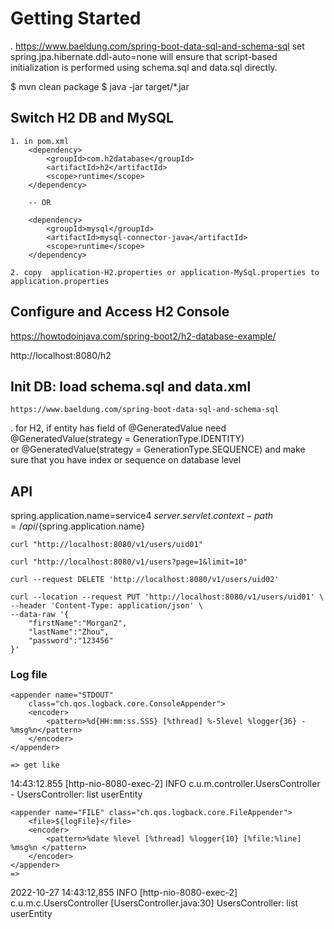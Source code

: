 # Getting Started
. https://www.baeldung.com/spring-boot-data-sql-and-schema-sql
 set spring.jpa.hibernate.ddl-auto=none will ensure that script-based initialization is performed using schema.sql and data.sql directly.
 
 
$ mvn clean package
$ java -jar target/*.jar

## Switch H2 DB and MySQL
    1. in pom.xml
		<dependency>
			<groupId>com.h2database</groupId>
			<artifactId>h2</artifactId>
			<scope>runtime</scope>
		</dependency>
		
		-- OR 
		
		<dependency>
			<groupId>mysql</groupId>
			<artifactId>mysql-connector-java</artifactId>
			<scope>runtime</scope>
		</dependency>
		
	2. copy  application-H2.properties or application-MySql.properties to application.properties 
	
		     
## Configure and Access H2 Console
  https://howtodoinjava.com/spring-boot2/h2-database-example/
  
  http://localhost:8080/h2
  
## Init DB: load schema.sql and data.xml
    https://www.baeldung.com/spring-boot-data-sql-and-schema-sql

  . for H2, if entity has field of @GeneratedValue
      need    @GeneratedValue(strategy = GenerationType.IDENTITY)  
      or @GeneratedValue(strategy = GenerationType.SEQUENCE) 
      and make sure that you have index or sequence on database level
      
## API
spring.application.name=service4
$server.servlet.context-path=/api/${spring.application.name}

    curl "http://localhost:8080/v1/users/uid01"
    
    curl "http://localhost:8080/v1/users?page=1&limit=10"
	
	curl --request DELETE 'http://localhost:8080/v1/users/uid02'
    
	curl --location --request PUT 'http://localhost:8080/v1/users/uid01' \
	--header 'Content-Type: application/json' \
	--data-raw '{
		"firstName":"Morgan2",
		"lastName":"Zhou",
		"password":"123456"
	}'
    
### Log file

	<appender name="STDOUT"
		class="ch.qos.logback.core.ConsoleAppender">
		<encoder>
			<pattern>%d{HH:mm:ss.SSS} [%thread] %-5level %logger{36} - %msg%n</pattern>
		</encoder>
	</appender>
	
    => get like
14:43:12.855 [http-nio-8080-exec-2] INFO  c.u.m.controller.UsersController - UsersController:  list userEntity
	    
	<appender name="FILE" class="ch.qos.logback.core.FileAppender">
		<file>${logFile}</file>
		<encoder>
		    <pattern>%date %level [%thread] %logger{10} [%file:%line] %msg%n </pattern>
		</encoder>
	</appender>
	=>
2022-10-27 14:43:12,855 INFO [http-nio-8080-exec-2] c.u.m.c.UsersController [UsersController.java:30] UsersController:  list userEntity
     